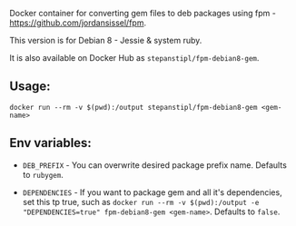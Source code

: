 Docker container for converting gem files to deb packages using fpm -
https://github.com/jordansissel/fpm.

This version is for Debian 8 - Jessie & system ruby.

It is also available on Docker Hub as `stepanstipl/fpm-debian8-gem`.

Usage:
------
`docker run --rm -v $(pwd):/output stepanstipl/fpm-debian8-gem <gem-name>`

Env variables:
--------------
- `DEB_PREFIX` - You can overwrite desired package prefix name. Defaults
  to `rubygem`.

- `DEPENDENCIES` - If you want to package gem and all it's dependencies, set
  this tp true, such as `docker run --rm -v $(pwd):/output -e "DEPENDENCIES=true"
  fpm-debian8-gem <gem-name>`. Defaults to `false`.
